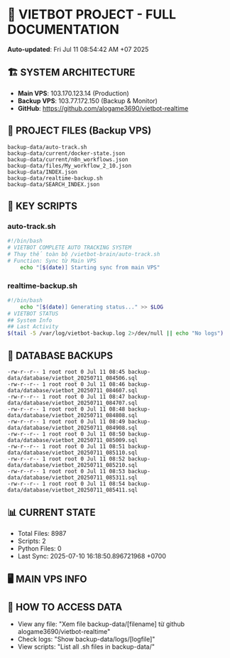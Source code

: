 # 🤖 VIETBOT PROJECT - FULL DOCUMENTATION
**Auto-updated**: Fri Jul 11 08:54:42 AM +07 2025

## 🏗️ SYSTEM ARCHITECTURE
- **Main VPS**: 103.170.123.14 (Production)
- **Backup VPS**: 103.77.172.150 (Backup & Monitor)
- **GitHub**: https://github.com/alogame3690/vietbot-realtime

## 📁 PROJECT FILES (Backup VPS)
```
backup-data/auto-track.sh
backup-data/current/docker-state.json
backup-data/current/n8n_workflows.json
backup-data/files/My_workflow_2_10.json
backup-data/INDEX.json
backup-data/realtime-backup.sh
backup-data/SEARCH_INDEX.json
```

## 🔧 KEY SCRIPTS
### auto-track.sh
```bash
#!/bin/bash
# VIETBOT COMPLETE AUTO TRACKING SYSTEM
# Thay thế toàn bộ /vietbot-brain/auto-track.sh
# Function: Sync từ Main VPS
    echo "[$(date)] Starting sync from main VPS"
```
### realtime-backup.sh
```bash
#!/bin/bash
    echo "[$(date)] Generating status..." >> $LOG
# VIETBOT STATUS
## System Info
## Last Activity
$(tail -5 /var/log/vietbot-backup.log 2>/dev/null || echo "No logs")
```

## 💾 DATABASE BACKUPS
```
-rw-r--r-- 1 root root 0 Jul 11 08:45 backup-data/database/vietbot_20250711_084506.sql
-rw-r--r-- 1 root root 0 Jul 11 08:46 backup-data/database/vietbot_20250711_084607.sql
-rw-r--r-- 1 root root 0 Jul 11 08:47 backup-data/database/vietbot_20250711_084707.sql
-rw-r--r-- 1 root root 0 Jul 11 08:48 backup-data/database/vietbot_20250711_084808.sql
-rw-r--r-- 1 root root 0 Jul 11 08:49 backup-data/database/vietbot_20250711_084908.sql
-rw-r--r-- 1 root root 0 Jul 11 08:50 backup-data/database/vietbot_20250711_085009.sql
-rw-r--r-- 1 root root 0 Jul 11 08:51 backup-data/database/vietbot_20250711_085110.sql
-rw-r--r-- 1 root root 0 Jul 11 08:52 backup-data/database/vietbot_20250711_085210.sql
-rw-r--r-- 1 root root 0 Jul 11 08:53 backup-data/database/vietbot_20250711_085311.sql
-rw-r--r-- 1 root root 0 Jul 11 08:54 backup-data/database/vietbot_20250711_085411.sql
```

## 📊 CURRENT STATE
- Total Files: 8987
- Scripts: 2
- Python Files: 0
- Last Sync: 2025-07-10 16:18:50.896721968 +0700

## 🖥️ MAIN VPS INFO


## 🚨 HOW TO ACCESS DATA
- View any file: "Xem file backup-data/[filename] từ github alogame3690/vietbot-realtime"
- Check logs: "Show backup-data/logs/[logfile]"
- View scripts: "List all .sh files in backup-data/"
